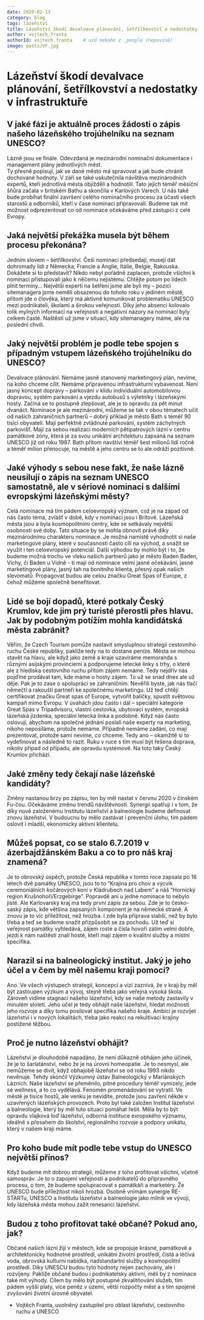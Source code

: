 ```yaml
---
date: 2020-02-13
category: blog
tags: lázeňství
title: Lázeňství škodí devalvace plánování, šetřílkovství a nedostatky v infrastruktuře
author: vojtech.franta
authorId: vojtech.franta    # uid nekoho z _people (nepoviné)
image: posts/VF.jpg
---
```


# Lázeňství škodí devalvace plánování, šetřílkovství a nedostatky v infrastruktuře

## V jaké fázi je aktuálně proces žádosti o zápis našeho lázeňského trojúhelníku na seznam UNESCO? 

Lázně jsou ve finále. Odevzdaná je mezinárodní nominační dokumentace i management plány jednotlivých měst.  
Ty přesně popisují, jak se dané město má spravovat a jak bude chránit dochované hodnoty. V září se také uskutečnila
návštěva mezinárodních expertů, kteří jednotlivá města objížděli a hodnotili. Tato jejich téměř měsíční šňůra začala 
v britském Bathu  a skončila v Karlových Varech. U nás také bude probíhat finální završení celého nominačního procesu
za účasti všech starostů a odborníků, kteří v čase nominaci připravovali. Budeme tak mít možnost odprezentovat co od
nominace očekáváme před zástupci z celé Evropy. 

## Jaká největší překážka musela být během procesu překonána?

Jedním slovem – šetřílkovství. Češi nominaci předsedají, musejí dát dohromady lidi z
Německa, Francie a Anglie, Itálie, Belgie, Rakouska. Dokážete si to představit? Nikdo nebyl 
pořádně zaplacen, protože všichni k nominaci přistupovali jako k něčemu nejistému. Chtějte potom po lidech 
plnit termíny… Největší experti na šetření jsme ale byli my – pozici sitemanagera jsme neměli obsazenou do 
tohoto roku v jediném městě, přitom jde o člověka, který má aktivně komunikovat problematiku UNESCO mezi 
podnikateli, školami a širokou veřejností. Díky jeho absenci kolovalo tolik mylných informací na veřejnosti
a negativní názory na nominaci byly celkem časté. Naštěstí už jsme v situaci, kdy sitemanagery máme, ale na
poslední chvíli. 

## Jaký největší problém je podle tebe spojen s případným vstupem lázeňského trojúhelníku do UNESCO? 

Devalvace plánování. Nemáme jasně stanovený marketingový plán, nevíme, na koho chceme cílit. 
Nemáme připravenou infrastrukturní vybavenost. Není jasný koncept dopravy – parkování v klidu individuální 
automobilovou dopravou, systém parkování a vjezdu autobusů s výletníky i lázeňskými hosty. Začíná se to postupně
zlepšovat, ale je to opravdu za pět minut dvanáct. Nominace je ale mezinárodní, můžeme se tak v obou tématech učit
od našich zahraničních partnerů – dobrý příklad je město Bath s téměř 90 tisíci obyvateli. Mají perfektně zvládnuté 
parkování, systém záchytných parkovišť. Mají za sebou realizaci moderních pětipatrových lázní v centru památkové zóny, 
která je za svou unikátní architekturu zapsaná na seznam UNESCO již od roku 1987. Bath přitom navštíví téměř šest milionů 
lidí ročně a téměř milion přenocuje, na městě a jeho centru se to ale odráží pozitivně. 

## Jaké výhody s sebou nese fakt, že naše lázně neusilují o zápis na seznam UNESCO samostatně, ale v sériové nominaci s dalšími evropskými lázeňskými městy? 

Celá nominace má tím pádem celoevropský význam, což je na západ od nás často téma, zvlášť v době, kdy v nominaci jsou i 
Britové. Lázeňská města jsou a byla kosmopolitními centry, kde se setkávaly největší osobnosti své doby. Tato situace by
se mohla obnovit právě díky mezinárodnímu charakteru nominace. Je možná namístě vyhodnotit si naše marketingové plány, 
které v současnosti často cílí na východ, a snažit se využít i ten celoevropský potenciál. Další výhodou by mohlo být i 
to, že budeme možná trochu ve vleku našich partnerů jako je město Baden Baden, Vichy, či Baden u Vídně - ti mají od nominace 
velmi jasné očekávání, jasné marketingové plány, jasný tah na bonitního klienta, přesný opak našich slevomatů. Propagovat budou
ale celou značku Great Spas of Europe, z čehož můžeme společně benefitovat.

## Lidé se bojí dopadů, které potkaly Český Krumlov, kde jim prý turisté přerostli přes hlavu. Jak by podobným potížím mohla kandidátská města zabránit? 

Věřím, že Czech Tourism pomůže nastavit smysluplnou strategii cestovního ruchu České republiky, 
pakliže tedy na to dostane peníze. Města se mohou stavět na hlavu, ale když jako země a kraje uzavíráme memoranda 
s různými asijskými provinciemi a podporujeme letecké linky s trhy, o které ale z hlediska cestovního ruchu přitom
zájem nemáme. Tedy nejdřív nás pojďme prodávat tam, kde máme o hosty zájem. To už se snad dnes ale už děje. Pak je
to zase o spolupráci se zahraničním. Nevěřili byste, jak nás tlačí němečtí a rakouští partneři ke společnému marketingu. 
Už teď chtějí certifikovat značku Great spas of Europe, vytvořit balíčky, spustit světovou kampaň mimo Evropu. V úvahách 
jdou často i dál – speciální kategorie Great Spas v Tripadvisoru, vlastní cestovka, ubytovací systém, evropská lázeňská 
jízdenka, speciální letecká linka a podobně. Když nás často oslovují, abychom na společné jednání poslali naše experty 
na marketing, nikoho neposíláme, protože nemáme. Případně nemáme zadání, co mají prezentovat, protože sami nevíme, co chceme. 
Tedy ano – okamžitě si to vydefinovat a následně to razit. Ruku v ruce s tím musí být řešena doprava, nikoliv případ od případu,
ale opravdu systémově. Na toto taky Český Krumlov přichází.

## Jaké změny tedy čekají naše lázeňské kandidáty?

Změny nastanou brzy po zápisu, ten by měl nastat v červnu 2020 v čínském Fu-čou. Očekáváme změnu trendů návštěvnosti. 
Synergii spatřuji i v tom, že díky nově založenému Institutu lázeňství a balneologie budeme definovat znovu lázeňství. V 
budoucnu by mělo zastávat i prevenční úlohu, tím pádem oslovit i mladší, ekonomicky aktivní klientelu. 

## Můžeš popsat, co se stalo 6.7.2019 v ázerbajdžánském Baku a co to pro náš kraj znamená?

Je to obrovský úspěch, protože Česká republika v tomto roce zapsala po 16 letech dvě památky UNESCO, jsou to 
to “Krajina pro chov a výcvik ceremoniálních kočárových koní v Kladrubech nad Labem” a náš “Hornický region
Krušnohoří/Erzgebirge”. Popravdě ani u jedné nominace to nebylo jisté. Ale Karlovarský kraj má tedy první zápis za sebou. 
Zde je to česko-saský zápis, kde většina zapsaných komponent je na německé straně. A znovu je to víc příležitost, než hrozba. 
I zde byla příprava slabší, než by bylo třeba a teď se budeme snažit přizpůsobit se za pochodu. Už teď si veřejnost památky
vyhledává, zájem roste a čísla hovoří zatím velmi dobře, jezdí k nám naštěstí znalí hosté, kteří mají zájem o kvalitní služby 
a místní specifika.

## Narazil si na balneologický institut. Jaký je jeho účel a v čem by měl našemu kraji pomoci? 

Ano. Ve všech výstupech strategií, koncepcí a vizí zaznívá, že v kraji by měl být zastoupen výzkum a vývoj,
stejně třeba jako veřejná vysoká škola. Zároveň vidíme stagnaci našeho lázeňství, kdy se naše metody zastavily
v minulém století. Jeho účel je tedy obhájit naše lázeňství, hledat možnosti jeho rozvoje a díky tomu posilovat 
specifika našeho kraje. Ambicí je rozvíjet lázeňství i v nových lokalitách, třeba jako reakci na rekultivaci krajiny 
postižené těžbou. 

## Proč je nutno lázeňství obhájit?

Lázeňství je dlouhodobě napadáno, že není důkazně obhájen jeho účinek, že je to šarlatánství, nebo že
je na úrovni homeopatie. Je to nesmysl, ale nemůžeme se divit, když obhajobě lázeňství se od roku 1993 nikdo nevěnuje. 
Tehdy skončil Výzkumný ústav Balneologický v Mariánských Lázních. Naše lázeňství se přeměnilo, pitné procedury téměř vymizely, 
jede se wellness, a to co vydělává. Fenomén promenádování se vytratil. Ve městě je tisíce hostů, ale venku je nevidíte, protože
jsou zavřeni někde v uzavřených lázeňských provozech. Proto byl také založen Institut lázeňství a balneologie, který by měl
tuto situaci pomáhat řešit. Měla by to být opravdu vlajková loď lázeňství, odborná instituce evropského významu, ideálně s 
přesahem do školství, regionálního rozvoje a podpory unikátu, který v našem kraji máme.

## Pro koho bude mít podle tebe vstup do UNESCO největší přínos? 

Když budeme mít dobrou strategii, můžeme z toho profitovat všichni, včetně samospráv. Je to o zapojení veřejnosti a 
podnikatelů do přípravného procesu, o tom, že budeme spolupracovat s památkáři a marketéry. Že UNESCO bude příležitost
nikoli hrozba. Osobně vnímám synergie RE-STARTu, UNESCO a Institutu lázeňství a balneologie jako milník ve vývoji, kdy
lázeňská města mohou zažít renesanci lázeňství. 

## Budou z toho profitovat také občané? Pokud ano, jak? 

Občané našich lázní žijí v městech, kde se propojuje krásné, památkově a architektonicky hodnotné prostředí, 
unikátní životní prostředí, čistá a léčivá voda, obrovská kulturní nabídka, nadstandartní služby a kosmopolitní
prostředí. Díky UNESCU budou tyto hodnoty nejen zachovány, ale i rozvíjeny. Pakliže občané budou i podnikatelsky aktivní,
měli by z nominace také mít výhody. Cílem by mělo být postupné zkvalitňování služeb, tím pádem vyšší platy, více peněz v 
území, větší rozpočty měst a s tím spojené zvyšování životní úrovně obyvatel. 

- Vojtěch Franta,
uvolněný zastupitel pro oblast lázeňství, cestovního ruchu a UNESCO

